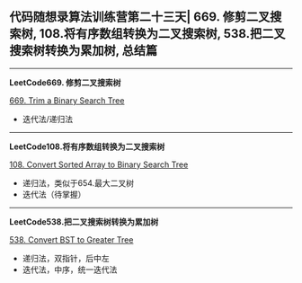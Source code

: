 ## **代码随想录算法训练营第二十三天| 669. 修剪二叉搜索树, 108.将有序数组转换为二叉搜索树, 538.把二叉搜索树转换为累加树, 总结篇**
<hr/>

**LeetCode669. 修剪二叉搜索树**

[669. Trim a Binary Search Tree](https://leetcode.cn/problems/trim-a-binary-search-tree/description/)

- 迭代法/递归法

<hr/>

**LeetCode108.将有序数组转换为二叉搜索树**

[108. Convert Sorted Array to Binary Search Tree](https://leetcode.cn/problems/convert-sorted-array-to-binary-search-tree/description/)

- 递归法，类似于654.最大二叉树
- 迭代法（待掌握）

<hr/>

**LeetCode538.把二叉搜索树转换为累加树**

[538. Convert BST to Greater Tree](https://leetcode.cn/problems/convert-bst-to-greater-tree/description/)

- 递归法，双指针，后中左
- 迭代法，中序，统一迭代法




